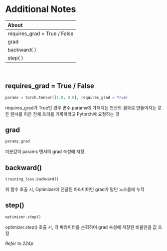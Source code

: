 # Additional Notes

|About|
|:---|
|requires_grad = True / False|
|grad|
|backward( )|
|step( )|


<br>

## requires_grad = True / False

```py
params = torch.tensor([1.0, 0.0], requires_grad = True)
```

requires_grad가 True인 경우 변수 params에 가해지는 연산의 결과로 만들어지는 모든 텐서를 이은 전체 트리를 기록하라고 Pytorch에 요청하는 것


## grad

```py
params.grad
```

미분값이 params 텐서의 grad 속성에 저장.


## backward()

```py
training_loss.backward()
```

위 함수 호출 시, Optimizer에 전달된 파라미터인 grad가 말단 노드들에 누적


## step()

```py
optimizer.step()
```

optimizer.step() 호출 시, 각 파라미터를 순회하며 grad 속성에 저장된 비율만큼 값 조정


_Refer to 224p_

